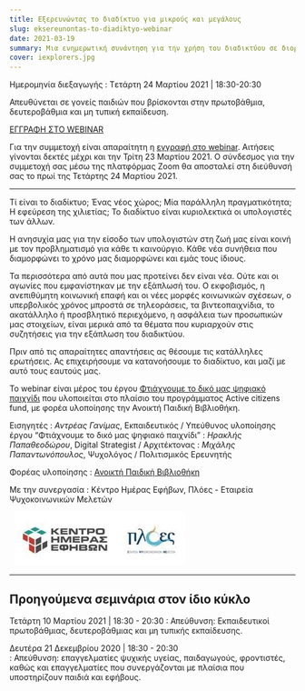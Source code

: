 ```yaml
---
title: Εξερευνώντας το διαδίκτυο για μικρούς και μεγάλους
slug: eksereunontas-to-diadiktyo-webinar
date: 2021-03-19
summary: Μια ενημερωτική συνάντηση για την χρήση του διαδικτύου σε διοργάνωση της Ανοικτής Παιδικής Βιβλιοθήκης.
cover: iexplorers.jpg
---
```


Ημερομηνία διεξαγωγής
: Tετάρτη 24 Μαρτίου 2021 | 18:30-20:30

Απευθύνεται σε γονείς παιδιών που βρίσκονται στην πρωτοβάθμια, δευτεροβάθμια και μη τυπική εκπαίδευση.

[ΕΓΓΡΑΦΗ ΣΤΟ WEBINAR](https://forms.gle/D96MKKqoStxBVknu5)

Για την συμμετοχή είναι απαραίτητη η [εγγραφή στο webinar](https://forms.gle/D96MKKqoStxBVknu5). Αιτήσεις γίνονται δεκτές μέχρι και την Τρίτη 23 Μαρτίου 2021. Ο σύνδεσμος για την συμμετοχή σας μέσω της πλατφόρμας Zoom θα αποσταλεί στη διεύθυνσή σας το πρωί της Τετάρτης 24 Μαρτίου 2021.

***
    
Τί είναι το διαδίκτυο; Ένας νέος χώρος; Μία παράλληλη πραγματικότητα; Η εφεύρεση της χιλιετίας; Το διαδίκτυο είναι κυριολεκτικά οι υπολογιστές των άλλων.

Η ανησυχία μας για την είσοδο των υπολογιστών στη ζωή μας είναι κοινή με τον προβληματισμό για κάθε τι καινούργιο. Κάθε νέα συνήθεια που διαμορφώνει το χρόνο μας διαμορφώνει και εμάς τους ίδιους.

Τα περισσότερα από αυτά που μας προτείνει δεν είναι νέα. Ούτε και οι αγωνίες που εμφανίστηκαν με την εξάπλωσή του. Ο εκφοβισμός, η ανεπιθύμητη κοινωνική επαφή και οι νέες μορφές κοινωνικών σχέσεων, ο υπερβολικός χρόνος μπροστά σε τηλεοράσεις, τα βιντεοπαιχνίδια, το ακατάλληλο ή προσβλητικό περιεχόμενο, η ασφάλεια των προσωπικών μας στοιχείων, είναι μερικά από τα θέματα που κυριαρχούν στις συζητήσεις για την εξάπλωση του διαδικτύου.

Πριν από τις απαραίτητες απαντήσεις ας θέσουμε τις κατάλληλες ερωτήσεις. Ας επιχειρήσουμε να κατανοήσουμε το διαδίκτυο, και μαζί με αυτό τους εαυτούς μας.

Το webinar είναι μέρος του έργου [Φτιάχνουμε το δικό μας ψηφιακό παιχνίδι](https://www.alphapivita.gr/projects/digital-games/) που υλοποιείται στο πλαίσιο του προγράμματος Active citizens fund, με φορέα υλοποίησης την Ανοικτή Παιδική Βιβλιοθήκη.

Εισηγητές
: *Αντρέας Γανίμας*, Εκπαιδευτικός / Υπεύθυνος υλοποίησης έργου “Φτιάχνουμε το δικό μας ψηφιακό παιχνίδι”
: *Ηρακλής Παπαθεοδώρου*, Digital Strategist / Αρχιτέκτονας
: *Μιχάλης Παπαντωνόπουλος*, Ψυχολόγος / Πολιτισμικός Ερευνητής

Φορέας υλοποίησης
: [Ανοικτή Παιδική Βιβλιοθήκη](https://www.alphapivita.gr)

Με την συνεργασία
: Κέντρο Ημέρας Εφήβων, Πλόες - Εταιρεία Ψυχοκοινωνικών Μελετών

&nbsp;
![](./iexplorers_logos.jpg)

***

## Προηγούμενα σεμινάρια στον ίδιο κύκλο

Τετάρτη 10 Μαρτίου 2021 | 18:30 - 20:30
: Απεύθυνση: Εκπαιδευτικοί πρωτοβάθμιας, δευτεροβάθμιας και μη τυπικής εκπαίδευσης.

Δευτέρα 21 Δεκεμβρίου 2020 | 18:30 - 20:30  
: Απεύθυνση: επαγγελματίες ψυχικής υγείας, παιδαγωγούς, φροντιστές, καθώς και επαγγελματίες που συνεργάζονται με πλαίσια που υποστηρίζουν παιδιά και εφήβους.